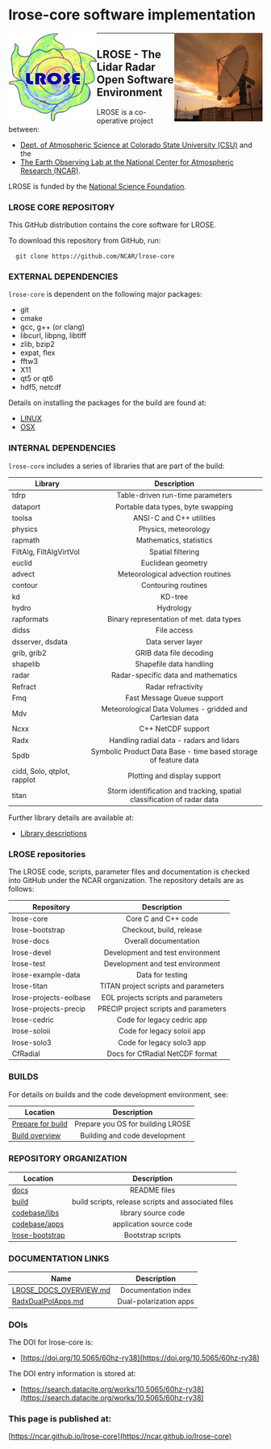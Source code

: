 # lrose-core software implementation

<img align="left" width="175" height="175" src="../images/LROSE_logo.small.png">
<img align="right" width="175" height="175" src="../images/spol_dynamo.jpg">

--------------------------------------------

## **LROSE** - The Lidar Radar Open Software Environment

LROSE is a co-operative project between:

  * [Dept. of Atmospheric Science at Colorado State University (CSU)](http://www.atmos.colostate.edu/) and the
  * [The Earth Observing Lab at the National Center for Atmospheric Research (NCAR)](https://www.eol.ucar.edu/content/lidar-radar-open-software-environment).

LROSE is funded by the [National Science Foundation](https://www.nsf.gov).

### LROSE CORE REPOSITORY

This GitHub distribution contains the core software for LROSE.

To download this repository from GitHub, run:

```
  git clone https://github.com/NCAR/lrose-core
```

### EXTERNAL DEPENDENCIES

`lrose-core` is dependent on the following major packages:

* git
* cmake
* gcc, g++ (or clang)
* libcurl, libpng, libtiff
* zlib, bzip2
* expat, flex
* fftw3
* X11
* qt5 or qt6
* hdf5, netcdf

Details on installing the packages for the build are found at:

* [LINUX](https://github.com/NCAR/lrose-core/tree/master/docs/build/lrose_package_dependencies.linux.md)
* [OSX](https://github.com/NCAR/lrose-core/tree/master/docs/build/lrose_package_dependencies.osx.md)

### INTERNAL DEPENDENCIES

`lrose-core` includes a series of libraries that are part of the build:

| Library | Description   |
| ------------- |:-------------:|
| tdrp | Table-driven run-time parameters |
| dataport | Portable data types, byte swapping |
| toolsa | ANSI-C and C++ utilities |
| physics | Physics, meteorology |
| rapmath | Mathematics, statistics |
| FiltAlg, FiltAlgVirtVol | Spatial filtering |
| euclid | Euclidean geometry |
| advect | Meteorological advection routines |
| contour | Contouring routines |
| kd | KD-tree |
| hydro | Hydrology |
| rapformats | Binary representation of met. data types |
| didss | File access |
| dsserver, dsdata | Data server layer |
| grib, grib2 | GRIB data file decoding |
| shapelib | Shapefile data handling |
| radar | Radar-specific data and mathematics |
| Refract | Radar refractivity |
| Fmq | Fast Message Queue support |
| Mdv | Meteorological Data Volumes - gridded and Cartesian data |
| Ncxx | C++ NetCDF support |
| Radx | Handling radial data - radars and lidars |
| Spdb | Symbolic Product Data Base - time based storage of feature data |
| cidd, Solo, qtplot, rapplot | Plotting and display support |
| titan | Storm identification and tracking, spatial classification of radar data |

Further library details are available at:

* [Library descriptions](https://github.com/NCAR/lrose-core/blob/master/docs/libs/lrose-libs-summary.pdf)

### LROSE repositories

The LROSE code, scripts, parameter files and documentation is checked into GitHub under the NCAR organization. The repository details are as follows:

| Repository | Description   |
| ------------- |:-------------:|
| lrose-core | Core C and C++ code |
| lrose-bootstrap | Checkout, build, release |
| lrose-docs | Overall documentation |
| lrose-devel | Development and test environment |
| lrose-test | Development and test environment |
| lrose-example-data | Data for testing |
| lrose-titan | TITAN project scripts and parameters |
| lrose-projects-eolbase | EOL projects scripts and parameters |
| lrose-projects-precip | PRECIP project scripts and parameters |
| lrose-cedric | Code for legacy cedric app |
| lrose-soloii | Code for legacy soloii app |
| lrose-solo3 | Code for legacy solo3 app |
| CfRadial | Docs for CfRadial NetCDF format |

### BUILDS

For details on builds and the code development environment, see:

| Location      | Description   |
| ------------- |:-------------:|
| [Prepare for build](./docs/build/prepare_for_build.md) | Prepare you OS for building LROSE |
| [Build overview](./docs/build/LROSE_build_main_page.md) | Building and code development |

### REPOSITORY ORGANIZATION

| Location      | Description   |
| ------------- |:-------------:|
| [docs](./docs) | README files |
| [build](./build) | build scripts, release scripts and associated files |
| [codebase/libs](./codebase/libs) | library source code |
| [codebase/apps](./codebase/apps) | application source code |
| [lrose-bootstrap](https://github.com/NCAR/lrose-bootstrap) | Bootstrap scripts |

### DOCUMENTATION LINKS

| Name           | Description   |
| -------------- |:-------------:|
| [LROSE_DOCS_OVERVIEW.md](./docs/LROSE_DOCS_OVERVIEW.md) | Documentation index |
| [RadxDualPolApps.md](./docs/apps/radx/dualpol/RadxDualpolApps.md) | Dual-polarization apps |

### DOIs

The DOI for lrose-core is:

* [https://doi.org/10.5065/60hz-ry38](https://doi.org/10.5065/60hz-ry38)

The DOI entry information is stored at:

* [https://search.datacite.org/works/10.5065/60hz-ry38](https://search.datacite.org/works/10.5065/60hz-ry38)

### This page is published at:

[https://ncar.github.io/lrose-core](https://ncar.github.io/lrose-core)

